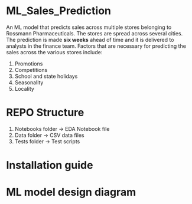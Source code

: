 # **ML_Sales_Prediction**
An ML model that predicts sales across multiple stores belonging to Rossmann Pharmaceuticals. The stores are spread across several cities. The prediction is made **six weeks** ahead of time and it is delivered to analysts in the finance team. 
Factors that are necessary for predicting the sales across the various stores include:
  1) Promotions
  2) Competitions
  3) School and state holidays
  4) Seasonality
  5) Locality
# REPO Structure
1) Notebooks folder -> EDA Notebook file
2) Data folder -> CSV data files
3) Tests folder -> Test scripts
# Installation guide
# ML model design diagram
